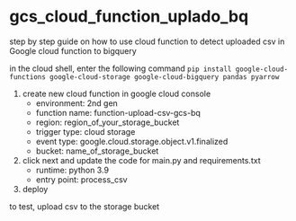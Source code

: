 # gcs_cloud_function_uplado_bq
step by step guide on how to use cloud function to detect uploaded csv in Google cloud function to bigquery  

in the cloud shell, enter the following command ```pip install google-cloud-functions google-cloud-storage google-cloud-bigquery pandas pyarrow```


1. create new cloud function in google cloud console
   * environment: 2nd gen
   * function name: function-upload-csv-gcs-bq
   * region: region_of_your_storage_bucket
   * trigger type: cloud storage
   * event type: google.cloud.storage.object.v1.finalized
   * bucket: name_of_storage_bucket 
2. click next and update the code for main.py and requirements.txt 
   * runtime: python 3.9
   * entry point: process_csv
3. deploy


to test, upload csv to the storage bucket 
